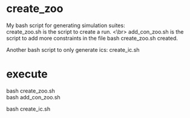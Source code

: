 # create_zoo
My bash script for generating simulation suites: <br>
create_zoo.sh is the script to create a run. <\br>
add_con_zoo.sh is the script to add more constraints in the file bash create_zoo.sh created. 

Another bash script to only generate ics: create_ic.sh 
 

# execute
bash create_zoo.sh </br>
bash add_con_zoo.sh

bash create_ic.sh 

